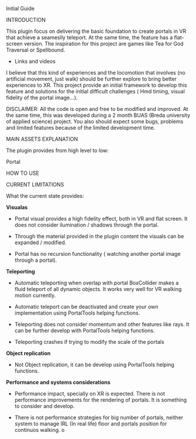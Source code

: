 Initial Guide

INTRODUCTION

This plugin focus on delivering the basic foundation to create portals in VR that achieve a seameslly teleport. At the same time, the feature has a flat-screen version. The inspiration for this project are games like Tea for God Traversal or Spellbound.

- Links and videos

I believe that this kind of experiences and the locomotion that involves (no artificial movement, just walk) should be further explore to bring better experiences to XR. This project provide an initial framework to develop this feature and solutions for the initial difficult challenges ( Hmd timing, visual fidelity of the portal image...).

DISCLAIMER: All the code is open and free to be modified and improved. At the same time, this was developed during a 2 month BUAS (Breda university of applied science) project. You also should expect some bugs, problems and limited features because of the limited development time.

MAIN ASSETS EXPLANATION

The plugin provides from high level to low:

Portal

HOW TO USE



CURRENT LIMITATIONS

What the current state provides:

**Visualas**

- Portal visual provides a high fidelity effect, both in VR and flat screen. It does not consider ilumination / shadows through the portal.

- Through the material provided in the plugin content the visuals can be expanded / modified.

- Portal has no recursion functionality ( watching another portal image through a portal).

**Teleporting**

- Automatic teleporting when overlap with portal BoxCollider makes a fluid teleport of all dynamic objects. It works very well for VR walking motion currently.

- Automatic teleport can be deactivated and create your own implementation using PortalTools helping functions.

- Teleporting does not consider momentum and other features like rays. It can be further develop with PortalTools helping functions.

- Teleporting crashes if trying to modify the scale of the portals

**Object replication**

- Not Object replication, it can be develop using PortalTools helping functions.

**Performance and systems considerations**

- Performance impact, specially on XR is expected. There is not performance improvements for the rendering of portals. It is something to consider and develop.

- There is not performance strategies for big number of portals, neither system to manage IRL (In real life) floor and portals position for continuos walking. o